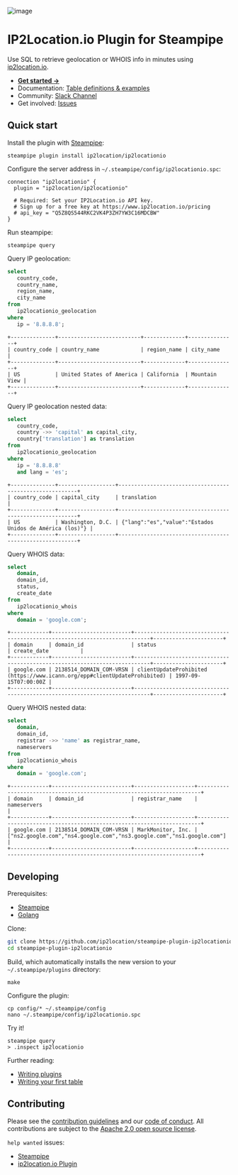 ![image](https://hub.steampipe.io/images/plugins/ip2location/ip2locationio-social-graphic.png)

# IP2Location.io Plugin for Steampipe

Use SQL to retrieve geolocation or WHOIS info in minutes using [ip2location.io](https://ip2location.io).

- **[Get started →](https://hub.steampipe.io/plugins/ip2location/ip2locationio)**
- Documentation: [Table definitions & examples](https://hub.steampipe.io/plugins/ip2location/ip2locationio/tables)
- Community: [Slack Channel](https://steampipe.io/community/join)
- Get involved: [Issues](https://github.com/ip2location/steampipe-plugin-ip2locationio/issues)

## Quick start

Install the plugin with [Steampipe](https://steampipe.io):

```shell
steampipe plugin install ip2location/ip2locationio
```

Configure the server address in `~/.steampipe/config/ip2locationio.spc`:

```hcl
connection "ip2locationio" {
  plugin = "ip2location/ip2locationio"

  # Required: Set your IP2Location.io API key.
  # Sign up for a free key at https://www.ip2location.io/pricing
  # api_key = "Q5Z8QS544RKC2VK4P3ZH7YW3C16MDCBW"
}
```

Run steampipe:

```shell
steampipe query
```

Query IP geolocation:

```sql
select
   country_code,
   country_name,
   region_name,
   city_name 
from
   ip2locationio_geolocation 
where
   ip = '8.8.8.8';
```

```
+--------------+--------------------------+-------------+---------------+
| country_code | country_name             | region_name | city_name     |
+--------------+--------------------------+-------------+---------------+
| US           | United States of America | California  | Mountain View |
+--------------+--------------------------+-------------+---------------+
```

Query IP geolocation nested data:

```sql
select
   country_code,
   country ->> 'capital' as capital_city,
   country['translation'] as translation 
from
   ip2locationio_geolocation 
where
   ip = '8.8.8.8' 
   and lang = 'es';
```

```
+--------------+------------------+---------------------------------------------------------+
| country_code | capital_city     | translation                                             |
+--------------+------------------+---------------------------------------------------------+
| US           | Washington, D.C. | {"lang":"es","value":"Estados Unidos de América (los)"} |
+--------------+------------------+---------------------------------------------------------+
```

Query WHOIS data:

```sql
select
   domain,
   domain_id,
   status,
   create_date 
from
   ip2locationio_whois 
where
   domain = 'google.com';
```

```
+------------+-------------------------+---------------------------------------------------------------------------+----------------------+
| domain     | domain_id               | status                                                                    | create_date          |
+------------+-------------------------+---------------------------------------------------------------------------+----------------------+
| google.com | 2138514_DOMAIN_COM-VRSN | clientUpdateProhibited (https://www.icann.org/epp#clientUpdateProhibited) | 1997-09-15T07:00:00Z |
+------------+-------------------------+---------------------------------------------------------------------------+----------------------+
```

Query WHOIS nested data:

```sql
select
   domain,
   domain_id,
   registrar ->> 'name' as registrar_name,
   nameservers 
from
   ip2locationio_whois 
where
   domain = 'google.com';
```

```
+------------+-------------------------+-------------------+-----------------------------------------------------------------------+
| domain     | domain_id               | registrar_name    | nameservers                                                           |
+------------+-------------------------+-------------------+-----------------------------------------------------------------------+
| google.com | 2138514_DOMAIN_COM-VRSN | MarkMonitor, Inc. | ["ns2.google.com","ns4.google.com","ns3.google.com","ns1.google.com"] |
+------------+-------------------------+-------------------+-----------------------------------------------------------------------+
```

## Developing

Prerequisites:

- [Steampipe](https://steampipe.io/downloads)
- [Golang](https://golang.org/doc/install)

Clone:

```sh
git clone https://github.com/ip2location/steampipe-plugin-ip2locationio.git
cd steampipe-plugin-ip2locationio
```

Build, which automatically installs the new version to your `~/.steampipe/plugins` directory:

```
make
```

Configure the plugin:

```
cp config/* ~/.steampipe/config
nano ~/.steampipe/config/ip2locationio.spc
```

Try it!

```
steampipe query
> .inspect ip2locationio
```

Further reading:

- [Writing plugins](https://steampipe.io/docs/develop/writing-plugins)
- [Writing your first table](https://steampipe.io/docs/develop/writing-your-first-table)

## Contributing

Please see the [contribution guidelines](https://github.com/turbot/steampipe/blob/main/CONTRIBUTING.md) and our [code of conduct](https://github.com/turbot/steampipe/blob/main/CODE_OF_CONDUCT.md). All contributions are subject to the [Apache 2.0 open source license](https://github.com/ip2location/steampipe-plugin-ip2locationio/blob/main/LICENSE).

`help wanted` issues:

- [Steampipe](https://github.com/turbot/steampipe/labels/help%20wanted)
- [ip2location.io Plugin](https://github.com/ip2location/steampipe-plugin-ip2locationio/labels/help%20wanted)
